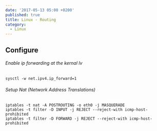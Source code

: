 ```yaml
---
date: '2017-05-13 05:00 +0200'
published: true
title: Linux - Routing
category:
  - Linux
---
```

## Configure

###### Enable ip forwarding at the kernal lv

```
sysctl -w net.ipv4.ip_forward=1
```

###### Setup Nat (Network Address Translations)

```
iptables -t nat -A POSTROUTING -o eth0 -j MASQUERADE
iptables -t filter -D INPUT -j REJECT --reject-with icmp-host-prohibited
iptables -t filter -D FORWARD -j REJECT --reject-with icmp-host-prohibited
```